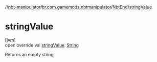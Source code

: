 //[nbt-manipulator](../../../index.md)/[br.com.gamemods.nbtmanipulator](../index.md)/[NbtEnd](index.md)/[stringValue](string-value.md)

# stringValue

[jvm]\
open override val [stringValue](string-value.md): [String](https://kotlinlang.org/api/latest/jvm/stdlib/kotlin/-string/index.html)

Returns an empty string.
